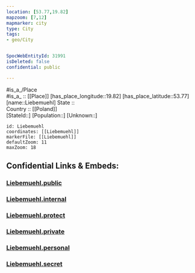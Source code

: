 ```yaml
---
location: [53.77,19.82] 
mapzoom: [7,12] 
mapmarker: city 
type: City
tags:
- geo/City


SpocWebEntityId: 31991
isDeleted: false
confidential: public

---
```

#is_a_/Place  
#is_a_ :: [[Place]] 
[has_place_longitude::19.82] 
[has_place_latitude::53.77] 
[name::Liebemuehl] 
State ::  
Country :: [[Poland]]  
[StateId::] 
[Population::] 
[Unknown::] 


```leaflet
id: Liebemuehl
coordinates: [[Liebemuehl]] 
markerFile: [[Liebemuehl]] 
defaultZoom: 11 
maxZoom: 18
```


## Confidential Links & Embeds: 

### [Liebemuehl.public](/_public/\Earth\Continent\Europe\Europe~East\Poland\Provinces~Poland\Warmian-Masurian\CityLiebemuehl.public.md) 

### [Liebemuehl.internal](/_internal/\Earth\Continent\Europe\Europe~East\Poland\Provinces~Poland\Warmian-Masurian\CityLiebemuehl.internal.md) 

### [Liebemuehl.protect](/_protect/\Earth\Continent\Europe\Europe~East\Poland\Provinces~Poland\Warmian-Masurian\CityLiebemuehl.protect.md) 

### [Liebemuehl.private](/_private/\Earth\Continent\Europe\Europe~East\Poland\Provinces~Poland\Warmian-Masurian\CityLiebemuehl.private.md) 

### [Liebemuehl.personal](/_personal/\Earth\Continent\Europe\Europe~East\Poland\Provinces~Poland\Warmian-Masurian\CityLiebemuehl.personal.md) 

### [Liebemuehl.secret](/_secret/\Earth\Continent\Europe\Europe~East\Poland\Provinces~Poland\Warmian-Masurian\CityLiebemuehl.secret.md)

